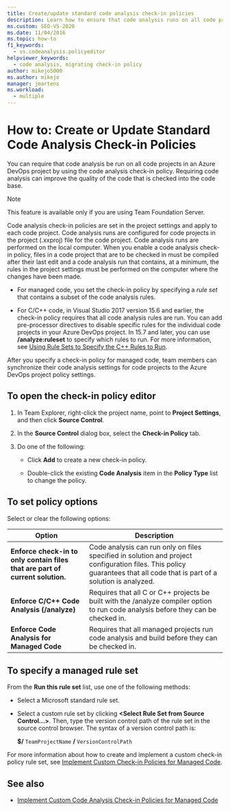 ```yaml
---
title: Create/update standard code analysis check-in policies
description: Learn how to ensure that code analysis runs on all code projects in an Azure DevOps project. See how to configure a project code analysis check-in policy.
ms.custom: SEO-VS-2020
ms.date: 11/04/2016
ms.topic: how-to
f1_keywords: 
  - vs.codeanalysis.policyeditor
helpviewer_keywords: 
  - code analysis, migrating check-in policy
author: mikejo5000
ms.author: mikejo
manager: jmartens
ms.workload: 
  - multiple
---
```

# How to: Create or Update Standard Code Analysis Check-in Policies

You can require that code analysis be run on all code projects in an Azure DevOps project by using the code analysis check-in policy. Requiring code analysis can improve the quality of the code that is checked into the code base.

> [!NOTE]
> This feature is available only if you are using Team Foundation Server.

Code analysis check-in policies are set in the project settings and apply to each code project. Code analysis runs are configured for code projects in the project (.xxproj) file for the code project. Code analysis runs are performed on the local computer. When you enable a code analysis check-in policy, files in a code project that are to be checked in must be compiled after their last edit and a code analysis run that contains, at a minimum, the rules in the project settings must be performed on the computer where the changes have been made.

- For managed code, you set the check-in policy by specifying a *rule set* that contains a subset of the code analysis rules.

- For C/C++ code, in Visual Studio 2017 version 15.6 and earlier, the check-in policy requires that all code analysis rules are run. You can add pre-processor directives to disable specific rules for the individual code projects in your Azure DevOps project. In 15.7 and later, you can use **/analyze:ruleset** to specify which rules to run. For more information, see [Using Rule Sets to Specify the C++ Rules to Run](/cpp/code-quality/using-rule-sets-to-specify-the-cpp-rules-to-run).

After you specify a check-in policy for managed code, team members can synchronize their code analysis settings for code projects to the Azure DevOps project policy settings.

## To open the check-in policy editor

1. In Team Explorer, right-click the project name, point to **Project Settings**, and then click **Source Control**.

1. In the **Source Control** dialog box, select the **Check-in Policy** tab.

1. Do one of the following:

    - Click **Add** to create a new check-in policy.

    - Double-click the existing **Code Analysis** item in the **Policy Type** list to change the policy.

## To set policy options

Select or clear the following options:

|Option|Description|
|------------|-----------------|
|**Enforce check-in to only contain files that are part of current solution.**|Code analysis can run only on files specified in solution and project configuration files. This policy guarantees that all code that is part of a solution is analyzed.|
|**Enforce C/C++ Code Analysis (/analyze)**|Requires that all C or C++ projects be built with the /analyze compiler option to run code analysis before they can be checked in.|
|**Enforce Code Analysis for Managed Code**|Requires that all managed projects run code analysis and build before they can be checked in.|

## To specify a managed rule set

From the **Run this rule set** list, use one of the following methods:

- Select a Microsoft standard rule set.

- Select a custom rule set by clicking **\<Select Rule Set from Source Control...>**. Then, type the version control path of the rule set in the source control browser. The syntax of a version control path is:

   **$/** `TeamProjectName` **/** `VersionControlPath`

For more information about how to create and implement a custom check-in policy rule set, see [Implement Custom Check-in Policies for Managed Code](../code-quality/implementing-custom-code-analysis-check-in-policies-for-managed-code.md).

## See also

- [Implement Custom Code Analysis Check-in Policies for Managed Code](../code-quality/implementing-custom-code-analysis-check-in-policies-for-managed-code.md)
